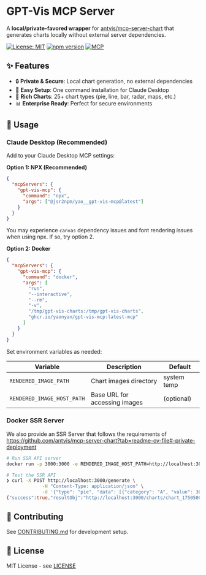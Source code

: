 # GPT-Vis MCP Server

A **local/private-favored wrapper** for
[antvis/mcp-server-chart](https://github.com/antvis/mcp-server-chart) that
generates charts locally without external server dependencies.

[![License: MIT](https://img.shields.io/badge/License-MIT-yellow.svg)](https://opensource.org/licenses/MIT)
[![npm version](https://img.shields.io/npm/v/@jsr2npm/yao__gpt-vis-mcp.svg)](https://www.npmjs.com/package/@jsr2npm/yao__gpt-vis-mcp)
[![MCP](https://img.shields.io/badge/Model%20Context%20Protocol-Compatible-blue.svg)](https://modelcontextprotocol.io/)

## ✨ Features

- 🔒 **Private & Secure**: Local chart generation, no external dependencies
- 🚀 **Easy Setup**: One command installation for Claude Desktop
- 🎨 **Rich Charts**: 25+ chart types (pie, line, bar, radar, maps, etc.)
- 📊 **Enterprise Ready**: Perfect for secure environments

## 🚀 Usage

### Claude Desktop (Recommended)

Add to your Claude Desktop MCP settings:

**Option 1: NPX (Recommended)**

```json
{
  "mcpServers": {
    "gpt-vis-mcp": {
      "command": "npx",
      "args": ["@jsr2npm/yao__gpt-vis-mcp@latest"]
    }
  }
}
```

You may experience `canvas` dependency issues and font rendering issues when using npx. If so, try option 2.

**Option 2: Docker**

```json
{
  "mcpServers": {
    "gpt-vis-mcp": {
      "command": "docker",
      "args": [
        "run",
        "--interactive",
        "--rm",
        "-v",
        "/tmp/gpt-vis-charts:/tmp/gpt-vis-charts",
        "ghcr.io/yaonyan/gpt-vis-mcp:latest-mcp"
      ]
    }
  }
}
```

Set environment variables as needed:

| Variable                   | Description                   | Default     |
| -------------------------- | ----------------------------- | ----------- |
| `RENDERED_IMAGE_PATH`      | Chart images directory        | system temp |
| `RENDERED_IMAGE_HOST_PATH` | Base URL for accessing images | (optional)  |

### Docker SSR Server

We also provide an SSR Server that follows the requirements of https://github.com/antvis/mcp-server-chart?tab=readme-ov-file#-private-deployment

```bash
# Run SSR API server
docker run -p 3000:3000 -e RENDERED_IMAGE_HOST_PATH=http://localhost:3000/charts ghcr.io/yaonyan/gpt-vis-mcp:latest-http

# Test the SSR API
❯ curl -X POST http://localhost:3000/generate \
             -H "Content-Type: application/json" \
             -d '{"type": "pie", "data": [{"category": "A", "value": 30}, {"category": "B", "value": 70}]}'
{"success":true,"resultObj":"http://localhost:3000/charts/chart_1750500506056_T6IC0Vtp.png"}
```

## 🤝 Contributing

See [CONTRIBUTING.md](CONTRIBUTING.md) for development setup.

## 📄 License

MIT License - see [LICENSE](LICENSE)
